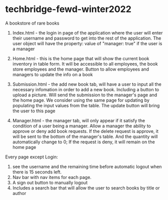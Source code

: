 # techbridge-fewd-winter2022

A bookstore of rare books

1. Index.html - the login in page of the application where the user will enter their username and password to get into the rest of the application. The user object will have the property: value of "manager: true" if the user is a manager

2. Home.html - this is the home page that will show the current book inventory in table form. It will be accessible to all employees, the book store employees and the manager.
   Button to allow employees and managers to update the info on a book

3. Submission.html - the add new book tab, will have a user to input all the necessary infomation in order to add a new book. Including a button to upload a picture. Will send the submission to the manager's page and the home page. We consider using the same page for updating by populating the input values from the table. The update button will bring the user to this page

4. Manager.html - the manager tab, will only appear if it satisfy the condition of a user being a manager. Allow a manager the ability to approve or deny add book requests. If the delete request is approve, it will be sent to the bottom of the manager's table. And the quantity will automatically change to 0;
   If the request is deny, it will remain on the home page

Every page except Login:

1. see the username and the remaining time before automatic logout when there is 15 seconds left.
2. Nav bar with nav items for each page.
3. A sign out button to manually logout
4. Includes a search bar that will allow the user to search books by title or author
